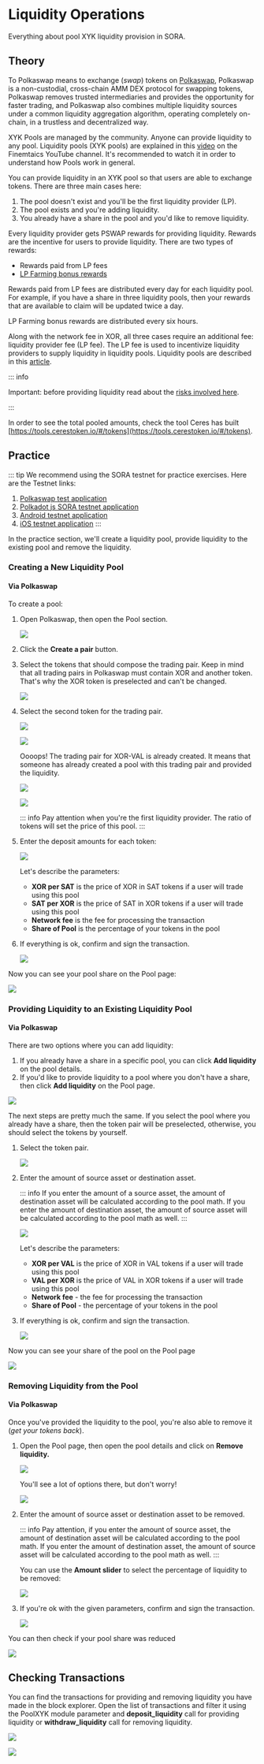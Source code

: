 <!-- TODO:
- update image names in this topic
- check image alignment
-->

# Liquidity Operations

Everything about pool XYK liquidity provision in SORA.

## Theory

To Polkaswap means to exchange (_swap_) tokens on [Polkaswap](https://polkaswap.io/), Polkaswap is a non-custodial, cross-chain AMM DEX protocol for swapping tokens, Polkaswap removes trusted intermediaries and provides the opportunity for faster trading, and Polkaswap also combines multiple liquidity sources under a common liquidity aggregation algorithm, operating completely on-chain, in a trustless and decentralized way.

XYK Pools are managed by the community. Anyone can provide liquidity to any pool. Liquidity pools (XYK pools) are explained in this [video](https://www.youtube.com/watch?v=cizLhxSKrAc) on the Finemtaics YouTube channel. It's recommended to watch it in order to understand how Pools work in general.

You can provide liquidity in an XYK pool so that users are able to exchange tokens. There are three main cases here:

1. The pool doesn't exist and you'll be the first liquidity provider (LP).
2. The pool exists and you're adding liquidity.
3. You already have a share in the pool and you'd like to remove liquidity.

Every liquidity provider gets PSWAP rewards for providing liquidity. Rewards are the incentive for users to provide liquidity. There are two types of rewards:

- Rewards paid from LP fees
- [LP Farming bonus rewards](https://medium.com/polkaswap/pswap-rewards-1-polkaswap-liquidity-reward-farming-3e045d71509)

Rewards paid from LP fees are distributed every day for each liquidity pool. For example, if you have a share in three liquidity pools, then your rewards that are available to claim will be updated twice a day.

LP Farming bonus rewards are distributed every six hours.

Along with the network fee in XOR, all three cases require an additional fee: liquidity provider fee (LP fee). The LP fee is used to incentivize liquidity providers to supply liquidity in liquidity pools. Liquidity pools are described in this [article](https://medium.com/polkaswap/polkaswap-pools-48b726cf3a71).

::: info

Important: before providing liquidity read about the [risks involved here](https://wiki.sora.org/polkaswap/polkaswap-faq#what-are-the-risks-of-providing-liquidity-to-polkaswap).

:::

In order to see the total pooled amounts, check the tool Ceres has built [https://tools.cerestoken.io/#/tokens](https://tools.cerestoken.io/#/tokens).

## Practice

::: tip
We recommend using the SORA testnet for practice exercises. Here are the Testnet links:

1. [Polkaswap test application](https://test.polkaswap.io/)
2. [Polkadot js SORA testnet application](https://polkadot.js.org/apps/?rpc=wss%3A%2F%2Fws.stage.sora2.soramitsu.co.jp#/explorer)
3. [Android testnet application](https://play.google.com/store/apps/details?id=jp.co.soramitsu.sora.communitytesting&hl=en&gl=US)
4. [iOS testnet application](https://testflight.apple.com/join/670hF438)
   :::

In the practice section, we'll create a liquidity pool, provide liquidity to the existing pool and remove the liquidity.

### Creating a New Liquidity Pool

#### Via Polkaswap

To create a pool:

1. Open Polkaswap, then open the Pool section.

   ![](.gitbook/assets/provide-liquidity-open-pool-tab.png)

2. Click the **Create a pair** button.
3. Select the tokens that should compose the trading pair. Keep in mind that all trading pairs in Polkaswap must contain XOR and another token. That's why the XOR token is preselected and can't be changed.

   ![](.gitbook/assets/provide-liquidity-create-a-pair.png)

4. Select the second token for the trading pair.

   ![](.gitbook/assets/provide-liquidity-token-pair-already-exists.png)

   ![](<.gitbook/assets/Untitled(1)(14).png>)

   Oooops! The trading pair for XOR-VAL is already created. It means that someone has already created a pool with this trading pair and provided the liquidity.

   ![](.gitbook/assets/provide-liquidity-create-new-pair.png)

   ![](<.gitbook/assets/Untitled(2)(10).png>)

   ::: info
   Pay attention when you're the first liquidity provider. The ratio of tokens will set the price of this pool.
   :::

5. Enter the deposit amounts for each token:

   ![](.gitbook/assets/provide-liquidity-enter-amounts.png)

   Let's describe the parameters:

   - **XOR per SAT** is the price of XOR in SAT tokens if a user will trade using this pool
   - **SAT per XOR** is the price of SAT in XOR tokens if a user will trade using this pool
   - **Network fee** is the fee for processing the transaction
   - **Share of Pool** is the percentage of your tokens in the pool

6. If everything is ok, confirm and sign the transaction.

   ![](.gitbook/assets/provide-liquidity-confirm-transaction.png)

Now you can see your pool share on the Pool page:

![](.gitbook/assets/provide-liquidity-view-created-pool.png)

### Providing Liquidity to an Existing Liquidity Pool

#### Via Polkaswap

There are two options where you can add liquidity:

1. If you already have a share in a specific pool, you can click **Add liquidity** on the pool details.
2. If you'd like to provide liquidity to a pool where you don't have a share, then click **Add liquidity** on the Pool page.

![](.gitbook/assets/provide-liquidity-add-liquidity-to-created-pool.png)

The next steps are pretty much the same. If you select the pool where you already have a share, then the token pair will be preselected, otherwise, you should select the tokens by yourself.

1. Select the token pair.

   ![](.gitbook/assets/provide-liquididty-add-select-pair.png)

2. Enter the amount of source asset or destination asset.

   ::: info
   If you enter the amount of a source asset, the amount of destination asset will be calculated according to the pool math. If you enter the amount of destination asset, the amount of source asset will be calculated according to the pool math as well.
   :::

   ![](.gitbook/assets/provide-liquidity-add-enter-amounts.png)

   Let's describe the parameters:

   - **XOR per VAL** is the price of XOR in VAL tokens if a user will trade using this pool
   - **VAL per XOR** is the price of VAL in XOR tokens if a user will trade using this pool
   - **Network fee** - the fee for processing the transaction
   - **Share of Pool** - the percentage of your tokens in the pool

3. If everything is ok, confirm and sign the transaction.

   ![](.gitbook/assets/provide-liquidity-add-confirm-transaction.png)

Now you can see your share of the pool on the Pool page

![](.gitbook/assets/provide-liquidity-view-pool-after-added-liquidity.png)

### Removing Liquidity from the Pool

#### Via Polkaswap

Once you've provided the liquidity to the pool, you're also able to remove it (_get your tokens back_).

1. Open the Pool page, then open the pool details and click on **Remove liquidity.**

   ![](.gitbook/assets/remove-liquidity-open-pool-tab.png)

   You'll see a lot of options there, but don't worry!

   ![](.gitbook/assets/remove-liquidity-view-options.png)

2. Enter the amount of source asset or destination asset to be removed.

   ::: info
   Pay attention, if you enter the amount of source asset, the amount of destination asset will be calculated according to the pool math. If you enter the amount of destination asset, the amount of source asset will be calculated according to the pool math as well.
   :::

   You can use the **Amount slider** to select the percentage of liquidity to be removed:

   ![](.gitbook/assets/remove-liquidity.gif)

3. If you're ok with the given parameters, confirm and sign the transaction.

   ![](.gitbook/assets/remove-liquidity-confirm-transaction.png)

You can then check if your pool share was reduced

![](.gitbook/assets/remove-liquidity-view-pool-after-transaction.png)

## Checking Transactions

You can find the transactions for providing and removing liquidity you have made in the block explorer. Open the list of transactions and filter it using the PoolXYK module parameter and **deposit_liquidity** call for providing liquidity or **withdraw_liquidity** call for removing liquidity.

![](.gitbook/assets/provide-liquidity-check-transactions-1.png)

![](.gitbook/assets/provide-liquidity-check-transactions-2.png)
